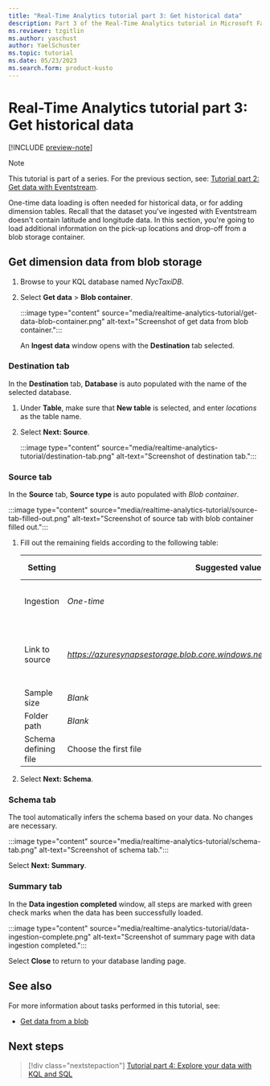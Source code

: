 ```yaml
---
title: "Real-Time Analytics tutorial part 3: Get historical data"
description: Part 3 of the Real-Time Analytics tutorial in Microsoft Fabric
ms.reviewer: tzgitlin
ms.author: yaschust
author: YaelSchuster
ms.topic: tutorial
ms.date: 05/23/2023
ms.search.form: product-kusto
---
```

# Real-Time Analytics tutorial part 3: Get historical data

[!INCLUDE [preview-note](../includes/preview-note.md)]

> [!NOTE]
> This tutorial is part of a series. For the previous section, see: [Tutorial part 2: Get data with Eventstream](tutorial-2-event-streams.md).

One-time data loading is often needed for historical data, or for adding dimension tables. Recall that the dataset you've ingested with Eventstream doesn't contain latitude and longitude data. In this section, you're going to load additional information on the pick-up locations and drop-off from a blob storage container.

## Get dimension data from blob storage

1. Browse to your KQL database named *NycTaxiDB*.
1. Select **Get data** > **Blob container**.

    :::image type="content" source="media/realtime-analytics-tutorial/get-data-blob-container.png" alt-text="Screenshot of get data from blob container.":::

    An **Ingest data** window opens with the **Destination** tab selected.

### Destination tab

In the **Destination** tab, **Database** is auto populated with the name of the selected database.

1. Under **Table**, make sure that **New table** is selected, and enter *locations* as the table name.
1. Select **Next: Source**.

    :::image type="content" source="media/realtime-analytics-tutorial/destination-tab.png" alt-text="Screenshot of destination tab.":::

### Source tab

In the **Source** tab, **Source type** is auto populated with *Blob container*.

:::image type="content" source="media/realtime-analytics-tutorial/source-tab-filled-out.png" alt-text="Screenshot of source tab with blob container filled out.":::

1. Fill out the remaining fields according to the following table:

    |  **Setting**  | **Suggested value**  | **Field description**
    |-------|---|------
    | Ingestion  |   *One-time*         |The type of data ingestion type.
    | Link to source |  *https://azuresynapsestorage.blob.core.windows.net/sampledata/NYCTaxiLocations/* | URI to the blob container where the files are located |
    | Sample size |  *Blank*
    | Folder path |  *Blank*
    | Schema  defining file |  Choose the first file

1. Select **Next: Schema**.

### Schema tab

The tool automatically infers the schema based on your data. No changes are necessary.

:::image type="content" source="media/realtime-analytics-tutorial/schema-tab.png" alt-text="Screenshot of schema tab.":::

Select **Next: Summary**.

### Summary tab

In the **Data ingestion completed** window, all steps are marked with green check marks when the data has been successfully
loaded.

:::image type="content" source="media/realtime-analytics-tutorial/data-ingestion-complete.png" alt-text="Screenshot of summary page with data ingestion completed.":::

Select **Close** to return to your database landing page.

## See also

For more information about tasks performed in this tutorial, see:

* [Get data from a blob](get-data-blob.md)

## Next steps

> [!div class="nextstepaction"]
> [Tutorial part 4: Explore your data with KQL and SQL](tutorial-4-explore.md)
